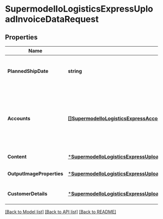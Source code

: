 # SupermodelIoLogisticsExpressUploadInvoiceDataRequest

## Properties
Name | Type | Description | Notes
------------ | ------------- | ------------- | -------------
**PlannedShipDate** | **string** | The planned shipment date for the provided shipmentTrackingNumber.  The date must be in the format: YYYY-MM-DD | [optional] [default to null]
**Accounts** | [**[]SupermodelIoLogisticsExpressAccount**](supermodelIoLogisticsExpressAccount.md) | Please enter all the DHL Express accounts and types to be used for this shipment.   Note: accounts/0/number with typeCode &#x27;shipper&#x27; is mandatory if using POST method and no shipmentTrackingNumber is provided in request. | [optional] [default to null]
**Content** | [***SupermodelIoLogisticsExpressUploadInvoiceDataRequestContent**](supermodelIoLogisticsExpressUploadInvoiceDataRequest_content.md) |  | [default to null]
**OutputImageProperties** | [***SupermodelIoLogisticsExpressUploadInvoiceDataRequestOutputImageProperties**](supermodelIoLogisticsExpressUploadInvoiceDataRequest_outputImageProperties.md) |  | [optional] [default to null]
**CustomerDetails** | [***SupermodelIoLogisticsExpressUploadInvoiceDataRequestCustomerDetails**](supermodelIoLogisticsExpressUploadInvoiceDataRequest_customerDetails.md) |  | [optional] [default to null]

[[Back to Model list]](../README.md#documentation-for-models) [[Back to API list]](../README.md#documentation-for-api-endpoints) [[Back to README]](../README.md)

